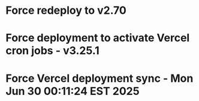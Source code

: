 # Force redeploy to v2.70
# Force deployment to activate Vercel cron jobs - v3.25.1
# Force Vercel deployment sync - Mon Jun 30 00:11:24 EST 2025
